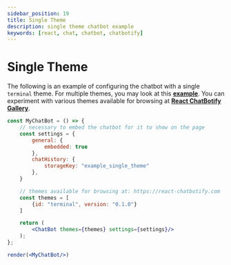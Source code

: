 ```yaml
---
sidebar_position: 19
title: Single Theme
description: single theme chatbot example
keywords: [react, chat, chatbot, chatbotify]
---
```


# Single Theme

The following is an example of configuring the chatbot with a single `terminal` theme. For multiple themes, you may look at this [**example**](/docs/examples/multiple_themes). You can experiment with various themes available for browsing at [**React ChatBotify Gallery**](https://react-chatbotify.com/themes).

```jsx live noInline title=MyChatBot.js
const MyChatBot = () => {
	// necessary to embed the chatbot for it to show on the page
	const settings = {
		general: {
			embedded: true
		},
		chatHistory: {
			storageKey: "example_single_theme"
		},
	}

	// themes available for browsing at: https://react-chatbotify.com
	const themes = [
		{id: "terminal", version: "0.1.0"}
	]

	return (
		<ChatBot themes={themes} settings={settings}/>
	);
};

render(<MyChatBot/>)
```